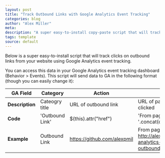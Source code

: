 ```yaml
---
layout: post
title: "Track Outbound Links with Google Analytics Event Tracking"
categories: blog
author: "Alex Miller"
meta:
description: "A super easy-to-install copy-paste script that will track all outbound links on your website as a Google Analytics event. Click to read more >>"
tags: template
source: default
---
```


Below is a super easy-to-install script that will track clicks on outbound links from your website using Google Analytics event tracking.

<script src="https://gist.github.com/alexpmil/f4d668cb398ae83d78db.js"></script>

You can access this data in your Google Analytics event tracking dashboard (Behavior > Events). This script will send data to GA in the following format (though you can easily change it):

| **GA Field**    | Category       | Action                       | Label                                                                              |
| ----------- | -------------- | ---------------------------- | ---------------------------------------------------------------------------------- | 
| **Description** | Cateogry title | URL of outbound link         | URL of page on which link was clicked                                              |
| **Code**        | 'Outbound Link'| $(this).attr("href")         | 'From page: '.concat(document.URL)                                                 |
| **Example**    | Outbound Link  | https://github.com/alexpmil  |  From page: http://alex.miller.im/posts/google-analytics-event-track-outbound-links |

